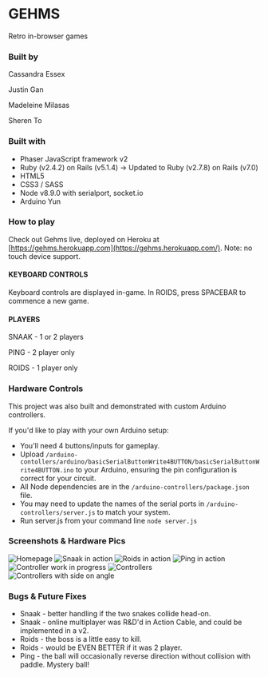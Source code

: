# GEHMS

Retro in-browser games

### Built by

Cassandra Essex

Justin Gan

Madeleine Milasas

Sheren To

### Built with

- Phaser JavaScript framework v2
- Ruby (v2.4.2) on Rails (v5.1.4) -> Updated to Ruby (v2.7.8) on Rails (v7.0)
- HTML5
- CSS3 / SASS
- Node v8.9.0 with serialport, socket.io
- Arduino Yun

### How to play

Check out Gehms live, deployed on Heroku at [https://gehms.herokuapp.com](https://gehms.herokuapp.com/).
Note: no touch device support.

#### KEYBOARD CONTROLS

Keyboard controls are displayed in-game.
In ROIDS, press SPACEBAR to commence a new game.

#### PLAYERS

SNAAK - 1 or 2 players

PING - 2 player only

ROIDS - 1 player only

### Hardware Controls

This project was also built and demonstrated with custom Arduino controllers.

If you'd like to play with your own Arduino setup:
* You'll need 4 buttons/inputs for gameplay.
* Upload `/arduino-contollers/arduino/basicSerialButtonWrite4BUTTON/basicSerialButtonWrite4BUTTON.ino` to your Arduino, ensuring the pin configuration is correct for your circuit.
* All Node dependencies are in the `/arduino-controllers/package.json` file.
* You may need to update the names of the serial ports in `/arduino-controllers/server.js` to match your system.
* Run server.js from your command line
`node server.js`


### Screenshots & Hardware Pics

![Homepage](http://res.cloudinary.com/mrmy/image/upload/v1517408103/gehms-home_ebbe1g.jpg)
![Snaak in action](http://res.cloudinary.com/mrmy/image/upload/v1517407975/gehms-snaak-progress_kczey3.jpg)
![Roids in action](http://res.cloudinary.com/mrmy/image/upload/v1517408022/gehms-roids_nlqmnb.jpg)
![Ping in action](http://res.cloudinary.com/mrmy/image/upload/v1517407942/gehms-ping-progress_t50ek5.jpg)
![Controller work in progress](http://res.cloudinary.com/mrmy/image/upload/v1517408251/controllers01_avyrag.jpg)
![Controllers](http://res.cloudinary.com/mrmy/image/upload/v1517408367/controllers02_iywryk.jpg)
![Controllers with side on angle](http://res.cloudinary.com/mrmy/image/upload/v1517408385/controllers03_lym3eu.jpg)

### Bugs & Future Fixes

* Snaak - better handling if the two snakes collide head-on.
* Snaak - online multiplayer was R&D'd in Action Cable, and could be implemented in a v2.
* Roids - the boss is a little easy to kill.
* Roids - would be EVEN BETTER if it was 2 player.
* Ping - the ball will occasionally reverse direction without collision with paddle. Mystery ball!
